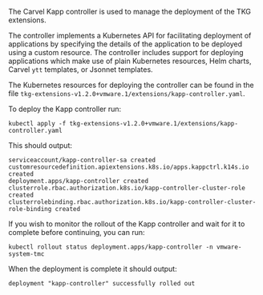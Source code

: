 The Carvel Kapp controller is used to manage the deployment of the TKG extensions.

The controller implements a Kubernetes API for facilitating deployment of applications by specifying the details of the application to be deployed using a custom resource. The controller includes support for deploying applications which make use of plain Kubernetes resources, Helm charts, Carvel ``ytt`` templates, or Jsonnet templates.

The Kubernetes resources for deploying the controller can be found in the file ``tkg-extensions-v1.2.0+vmware.1/extensions/kapp-controller.yaml``.

To deploy the Kapp controller run:

```execute-1
kubectl apply -f tkg-extensions-v1.2.0+vmware.1/extensions/kapp-controller.yaml
```

This should output:

```
serviceaccount/kapp-controller-sa created
customresourcedefinition.apiextensions.k8s.io/apps.kappctrl.k14s.io created
deployment.apps/kapp-controller created
clusterrole.rbac.authorization.k8s.io/kapp-controller-cluster-role created
clusterrolebinding.rbac.authorization.k8s.io/kapp-controller-cluster-role-binding created
```

If you wish to monitor the rollout of the Kapp controller and wait for it to complete before continuing, you can run:

```execute-1
kubectl rollout status deployment.apps/kapp-controller -n vmware-system-tmc
```

When the deployment is complete it should output:

```
deployment "kapp-controller" successfully rolled out
```
